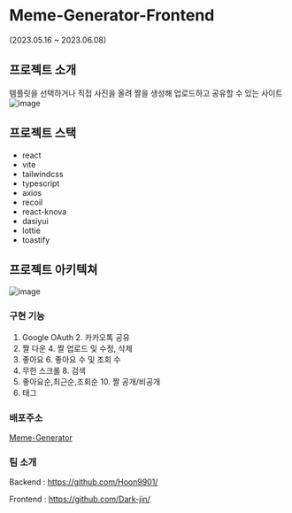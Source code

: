 # Meme-Generator-Frontend
(2023.05.16 ~ 2023.06.08)
## 프로젝트 소개
템플릿을 선택하거나 직접 사진을 올려 짤을 생성해 업로드하고 공유할 수 있는 사이트
![image](https://github.com/inje-megabrain/Meme-Generator-FE/assets/80817196/356ccd34-7ce3-493a-bec7-1530aafb66de)
## 프로젝트 스택
- react
- vite
- tailwindcss
- typescript
- axios
- recoil
- react-knova
- dasiyui
- lottie
- toastify
## 프로젝트 아키텍쳐
![image](https://github.com/inje-megabrain/Meme-Generator-FE/assets/80817196/e94f69c1-6ea9-4b7d-93e7-2e1068e46246)
### 구현 기능
1. Google OAuth     2. 카카오톡 공유
3. 짤 다운            4. 짤 업로드 및 수정, 삭제
5. 좋아요             6. 좋아요 수 및 조회 수
7. 무한 스크롤         8. 검색
9. 좋아요순,최근순,조회순 10. 짤 공개/비공개
11. 태그
### 배포주소
[Meme-Generator](https://meme.megabrain.kr/)
### 팀 소개
Backend : <https://github.com/Hoon9901/>

Frontend : <https://github.com/Dark-jin/>
